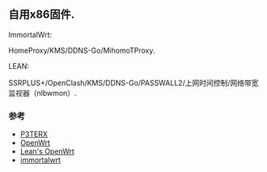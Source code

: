 ## 自用x86固件.


ImmortalWrt:

HomeProxy/KMS/DDNS-Go/MihomoTProxy.

LEAN:

SSRPLUS+/OpenClash/KMS/DDNS-Go/PASSWALL2/上网时间控制/网络带宽监视器（nlbwmon）.

### 参考

- [P3TERX](https://github.com/P3TERX/Actions-OpenWrt)
- [OpenWrt](https://github.com/openwrt/openwrt)
- [Lean's OpenWrt](https://github.com/coolsnowwolf/lede)
- [immortalwrt](https://github.com/immortalwrt/immortalwrt)
